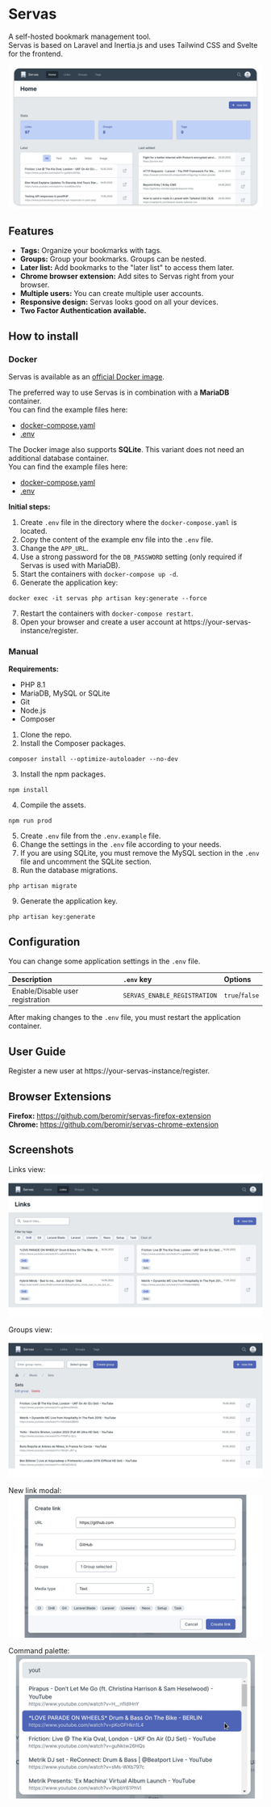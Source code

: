 # Servas

A self-hosted bookmark management tool.  
Servas is based on Laravel and Inertia.js and uses Tailwind CSS and Svelte for the frontend.

![](./docs/images/home.png "Home view")

## Features

- **Tags:** Organize your bookmarks with tags.
- **Groups:** Group your bookmarks. Groups can be nested.
- **Later list:** Add bookmarks to the "later list" to access them later.
- **Chrome browser extension:** Add sites to Servas right from your browser.
- **Multiple users:** You can create multiple user accounts.
- **Responsive design:** Servas looks good on all your devices.
- **Two Factor Authentication available.**

## How to install

### Docker

Servas is available as an [official Docker image](https://hub.docker.com/r/beromir/servas).

The preferred way to use Servas is in combination with a **MariaDB** container.  
You can find the example files here:

- [docker-compose.yaml](./docker/docker-compose.prod.yaml)
- [.env](./docker/.env.prod.example)

The Docker image also supports **SQLite**. This variant does not need an additional database container.  
You can find the example files here:

- [docker-compose.yaml](./docker/sqlite-example/docker-compose.prod.yaml)
- [.env](./docker/sqlite-example/.env.prod.example)

**Initial steps:**

1. Create `.env` file in the directory where the `docker-compose.yaml` is located.
2. Copy the content of the example env file into the `.env` file.
3. Change the `APP_URL`.
4. Use a strong password for the `DB_PASSWORD` setting (only required if Servas is used with MariaDB).
5. Start the containers with `docker-compose up -d`.
6. Generate the application key:

```shell
docker exec -it servas php artisan key:generate --force
```

7. Restart the containers with `docker-compose restart`.
8. Open your browser and create a user account at https://your-servas-instance/register.

### Manual

**Requirements:**

- PHP 8.1
- MariaDB, MySQL or SQLite
- Git
- Node.js
- Composer

1. Clone the repo.
2. Install the Composer packages.

```shell
composer install --optimize-autoloader --no-dev
```

3. Install the npm packages.

```shell
npm install
```

4. Compile the assets.

```shell
npm run prod
```

5. Create `.env` file from the `.env.example` file.
6. Change the settings in the `.env` file according to your needs.
7. If you are using SQLite, you must remove the MySQL section in the `.env` file and uncomment the SQLite section.
8. Run the database migrations.

```shell
php artisan migrate
```

9. Generate the application key.

```shell
php artisan key:generate
```

## Configuration

You can change some application settings in the `.env` file.

| Description                      | `.env` key                   | Options        |
|:---------------------------------|:-----------------------------|:---------------|
| Enable/Disable user registration | `SERVAS_ENABLE_REGISTRATION` | `true`/`false` |

After making changes to the `.env` file, you must restart the application container.

## User Guide

Register a new user at https://your-servas-instance/register.

## Browser Extensions

**Firefox:** https://github.com/beromir/servas-firefox-extension  
**Chrome:** https://github.com/beromir/servas-chrome-extension

## Screenshots

Links view:
![](./docs/images/links.png "Links view")

Groups view:
![](./docs/images/groups.png "Groups view")

New link modal:
![](./docs/images/new-link.png "New link modal")

Command palette:
![](./docs/images/command-palette.png "Command palette")
